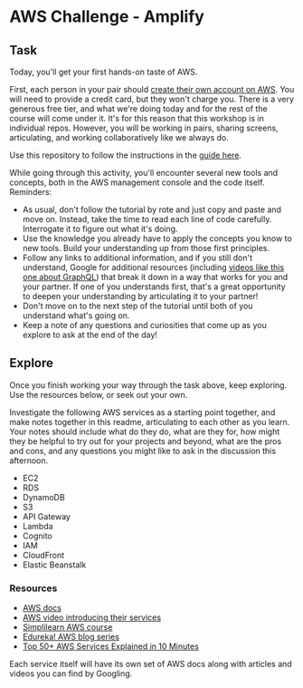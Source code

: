 # AWS Challenge - Amplify

## Task

Today, you'll get your first hands-on taste of AWS.

First, each person in your pair should [create their own account on AWS](https://portal.aws.amazon.com/billing/signup#/start). You will need to provide a credit card, but they won't charge you. There is a very generous free tier, and what we're doing today and for the rest of the course will come under it. It's for this reason that this workshop is in individual repos. However, you will be working in pairs, sharing screens, articulating, and working collaboratively like we always do.

Use this repository to follow the instructions in the [guide here](https://aws.amazon.com/getting-started/hands-on/build-react-app-amplify-graphql/).

While going through this activity, you'll encounter several new tools and concepts, both in the AWS management console and the code itself. Reminders:

- As usual, don't follow the tutorial by rote and just copy and paste and move on. Instead, take the time to read each line of code carefully. Interrogate it to figure out what it's doing.
- Use the knowledge you already have to apply the concepts you know to new tools. Build your understanding up from those first principles.
- Follow any links to additional information, and if you still don't understand, Google for additional resources (including [videos like this one about GraphQL](https://www.youtube.com/watch?v=eIQh02xuVw4)) that break it down in a way that works for you and your partner. If one of you understands first, that's a great opportunity to deepen your understanding by articulating it to your partner!
- Don't move on to the next step of the tutorial until both of you understand what's going on.
- Keep a note of any questions and curiosities that come up as you explore to ask at the end of the day!

## Explore

Once you finish working your way through the task above, keep exploring. Use the resources below, or seek out your own.

Investigate the following AWS services as a starting point together, and make notes together in this readme, articulating to each other as you learn. Your notes should include what do they do, what are they for, how might they be helpful to try out for your projects and beyond, what are the pros and cons, and any questions you might like to ask in the discussion this afternoon.

- EC2
- RDS
- DynamoDB
- S3
- API Gateway
- Lambda
- Cognito
- IAM
- CloudFront
- Elastic Beanstalk

### Resources

- [AWS docs](https://docs.aws.amazon.com/whitepapers/latest/aws-overview/amazon-web-services-cloud-platform.html)
- [AWS video introducing their services](https://www.youtube.com/watch?v=Z3SYDTMP3ME)
- [Simplilearn AWS course](https://www.simplilearn.com/tutorials/aws-tutorial/what-is-aws)
- [Edureka! AWS blog series](https://www.edureka.co/blog/what-is-aws/)
- [Top 50+ AWS Services Explained in 10 Minutes](https://www.youtube.com/watch?v=JIbIYCM48to)

Each service itself will have its own set of AWS docs along with articles and videos you can find by Googling.

